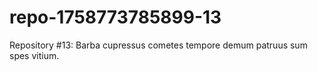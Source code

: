 # repo-1758773785899-13
Repository #13: Barba cupressus cometes tempore demum patruus sum spes vitium.
